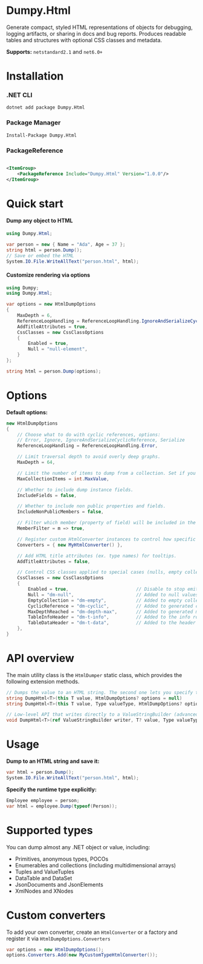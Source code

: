 # Dumpy.Html

Generate compact, styled HTML representations of objects for debugging, logging artifacts, or sharing in docs and bug
reports. Produces readable tables and structures with optional CSS classes and metadata.

**Supports:** `netstandard2.1` and `net6.0+`

# Installation

### .NET CLI

    dotnet add package Dumpy.Html

### Package Manager

    Install-Package Dumpy.Html

### PackageReference

```xml

<ItemGroup>
    <PackageReference Include="Dumpy.Html" Version="1.0.0"/>
</ItemGroup>
```

# Quick start

#### Dump any object to HTML

```csharp
using Dumpy.Html;

var person = new { Name = "Ada", Age = 37 };
string html = person.Dump();
// Save or embed the HTML
System.IO.File.WriteAllText("person.html", html);
```

#### Customize rendering via options

```csharp
using Dumpy;
using Dumpy.Html;

var options = new HtmlDumpOptions
{
    MaxDepth = 6,
    ReferenceLoopHandling = ReferenceLoopHandling.IgnoreAndSerializeCyclicReference,
    AddTitleAttributes = true,
    CssClasses = new CssClassOptions
    {
        Enabled = true,
        Null = "null-element",
    }
};

string html = person.Dump(options);
```

# Options

**Default options:**

```csharp
new HtmlDumpOptions
{
    // Choose what to do with cyclic references, options: 
    // Error, Ignore, IgnoreAndSerializeCyclicReference, Serialize
    ReferenceLoopHandling = ReferenceLoopHandling.Error,

    // Limit traversal depth to avoid overly deep graphs.
    MaxDepth = 64,

    // Limit the number of items to dump from a collection. Set if you dump large lists, arrays...etc.
    MaxCollectionItems = int.MaxValue,

    // Whether to include dump instance fields.
    IncludeFields = false,

    // Whether to include non public properties and fields.
    IncludeNonPublicMembers = false,

    // Filter which member (property of field) will be included in the output.
    MemberFilter = m => true,

    // Register custom HtmlConverter instances to control how specific types are rendered.
    Converters = { new MyHtmlConverter() },

    // Add HTML title attributes (ex. type names) for tooltips.
    AddTitleAttributes = false,

    // Control CSS classes applied to special cases (nulls, empty collections, etc.).
    CssClasses = new CssClassOptions
    {
        Enabled = true,                         // Disable to stop emitting CSS classes
        Null = "dm-null",                       // Added to null values
        EmptyCollection = "dm-empty",           // Added to empty collections (arrays, dictionaries, tuples...etc)
        CyclicReference = "dm-cyclic",          // Added to generated cyclic reference elements
        MaxDepthReached = "dm-depth-max",       // Added to generated max depth reached elements
        TableInfoHeader = "dm-t-info",          // Added to the info row of a table
        TableDataHeader = "dm-t-data",          // Added to the header rowo the table
    },
}
```

# API overview

The main utility class is the `HtmlDumper` static class, which provides the following extension methods.

```csharp
// Dumps the value to an HTML string. The second one lets you specify the runtime type.
string DumpHtml<T>(this T value, HtmlDumpOptions? options = null)
string DumpHtml<T>(this T value, Type valueType, HtmlDumpOptions? options = null)

// Low-level API that writes directly to a ValueStringBuilder (advanced)
void DumpHtml<T>(ref ValueStringBuilder writer, T? value, Type valueType, HtmlDumpOptions options)
```

# Usage

**Dump to an HTML string and save it:**

```csharp
var html = person.Dump();
System.IO.File.WriteAllText("person.html", html);
```

**Specify the runtime type explicitly:**

```csharp
Employee employee = person;
var html = employee.Dump(typeof(Person));
```

# Supported types

You can dump almost any .NET object or value, including:

- Primitives, anonymous types, POCOs
- Enumerables and collections (including multidimensional arrays)
- Tuples and ValueTuples
- DataTable and DataSet
- JsonDocuments and JsonElements
- XmlNodes and XNodes

# Custom converters

To add your own converter, create an `HtmlConverter` or a factory and register it via `HtmlDumpOptions.Converters`

```csharp
var options = new HtmlDumpOptions();
options.Converters.Add(new MyCustomTypeHtmlConverter());
```
